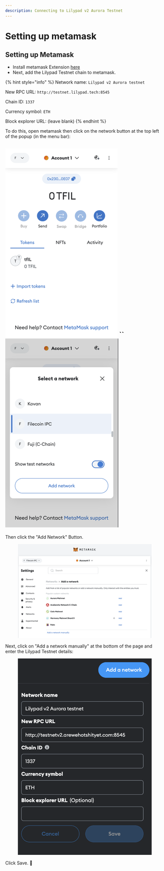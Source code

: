 ```yaml
---
description: Connecting to Lilypad v2 Aurora Testnet
---
```


# Setting up metamask

## Setting up Metamask

* Install metamask Extension [here](https://metamask.io/)
* Next, add the Lilypad Testnet chain to metamask.

{% hint style="info" %}
Network name: `Lilypad v2 Aurora testnet`

New RPC URL: `http://testnet.lilypad.tech:8545`

Chain ID: `1337`

Currency symbol: `ETH`

Block explorer URL: (leave blank)
{% endhint %}

To do this, open metamask then click on the network button at the top left of the popup (in the menu bar):

## ![](<../../../../../.gitbook/assets/image (3) (1) (1) (1) (1) (1) (1).png>) \`\` ![](<../../../../../.gitbook/assets/image (5) (1) (1) (1) (1) (1).png>)

Then click the "Add Network" Button.

<figure><img src="../../../../../.gitbook/assets/image (15) (1) (1) (1).png" alt=""><figcaption></figcaption></figure>

Next, click on "Add a network manually" at the bottom of the page and enter the Lilypad Testnet details:

<figure><img src="../../../../../.gitbook/assets/mm_five.png" alt=""><figcaption></figcaption></figure>

Click Save. :tada:

